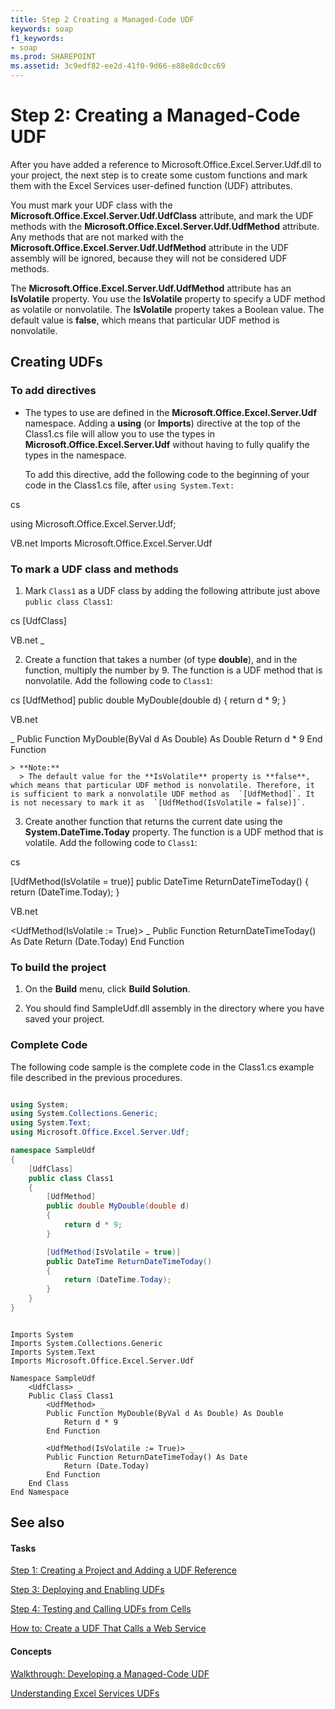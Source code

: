 ```yaml
---
title: Step 2 Creating a Managed-Code UDF
keywords: soap
f1_keywords:
- soap
ms.prod: SHAREPOINT
ms.assetid: 3c9edf82-ee2d-41f0-9d66-e88e8dc0cc69
---
```



# Step 2: Creating a Managed-Code UDF

After you have added a reference to Microsoft.Office.Excel.Server.Udf.dll to your project, the next step is to create some custom functions and mark them with the Excel Services user-defined function (UDF) attributes. 
  
    
    

You must mark your UDF class with the **Microsoft.Office.Excel.Server.Udf.UdfClass** attribute, and mark the UDF methods with the **Microsoft.Office.Excel.Server.Udf.UdfMethod** attribute.
Any methods that are not marked with the **Microsoft.Office.Excel.Server.Udf.UdfMethod** attribute in the UDF assembly will be ignored, because they will not be considered UDF methods.
  
    
    

The **Microsoft.Office.Excel.Server.Udf.UdfMethod** attribute has an **IsVolatile** property. You use the **IsVolatile** property to specify a UDF method as volatile or nonvolatile. The **IsVolatile** property takes a Boolean value. The default value is **false**, which means that particular UDF method is nonvolatile. 
## Creating UDFs


### To add directives


- The types to use are defined in the **Microsoft.Office.Excel.Server.Udf** namespace. Adding a **using** (or **Imports**) directive at the top of the Class1.cs file will allow you to use the types in **Microsoft.Office.Excel.Server.Udf** without having to fully qualify the types in the namespace.
    
    To add this directive, add the following code to the beginning of your code in the Class1.cs file, after  `using System.Text:`
    


cs
  
using Microsoft.Office.Excel.Server.Udf; 





VB.net
  Imports Microsoft.Office.Excel.Server.Udf



### To mark a UDF class and methods


1. Mark  `Class1` as a UDF class by adding the following attribute just above `public class Class1`: 
    
cs
  [UdfClass]



VB.net
  <UdfClass>_


2. Create a function that takes a number (of type **double**), and in the function, multiply the number by 9. The function is a UDF method that is nonvolatile. Add the following code to  `Class1`:
    
cs
  [UdfMethod]
public double MyDouble(double d)
{
    return d * 9;
}



VB.net
  
<UdfMethod> _
Public Function MyDouble(ByVal d As Double) As Double
    Return d * 9
End Function



    > **Note:**
      > The default value for the **IsVolatile** property is **false**, which means that particular UDF method is nonvolatile. Therefore, it is sufficient to mark a nonvolatile UDF method as  `[UdfMethod]`. It is not necessary to mark it as  `[UdfMethod(IsVolatile = false)]`. 
3. Create another function that returns the current date using the **System.DateTime.Today** property. The function is a UDF method that is volatile. Add the following code to `Class1`:
    
cs
  
[UdfMethod(IsVolatile = true)]
public DateTime ReturnDateTimeToday()
{
    return (DateTime.Today);
}      



VB.net
  
<UdfMethod(IsVolatile := True)> _
Public Function ReturnDateTimeToday() As Date
    Return (Date.Today)
End Function



### To build the project


1. On the **Build** menu, click **Build Solution**.
    
  
2. You should find SampleUdf.dll assembly in the directory where you have saved your project. 
    
  

### Complete Code

The following code sample is the complete code in the Class1.cs example file described in the previous procedures.
  
    
    

```cs

using System;
using System.Collections.Generic;
using System.Text;
using Microsoft.Office.Excel.Server.Udf;

namespace SampleUdf
{
    [UdfClass]
    public class Class1
    {
        [UdfMethod]
        public double MyDouble(double d)
        {
            return d * 9;
        }  

        [UdfMethod(IsVolatile = true)]
        public DateTime ReturnDateTimeToday()
        {
            return (DateTime.Today);
        }
    }
}
```


```VB.net

Imports System
Imports System.Collections.Generic
Imports System.Text
Imports Microsoft.Office.Excel.Server.Udf

Namespace SampleUdf
    <UdfClass> _
    Public Class Class1
        <UdfMethod> _
        Public Function MyDouble(ByVal d As Double) As Double
            Return d * 9
        End Function

        <UdfMethod(IsVolatile := True)> _
        Public Function ReturnDateTimeToday() As Date
            Return (Date.Today)
        End Function
    End Class
End Namespace
```


## See also


#### Tasks


  
    
    
 [Step 1: Creating a Project and Adding a UDF Reference](step-1-creating-a-project-and-adding-a-udf-reference.md)
  
    
    
 [Step 3: Deploying and Enabling UDFs](step-3-deploying-and-enabling-udfs.md)
  
    
    
 [Step 4: Testing and Calling UDFs from Cells](step-4-testing-and-calling-udfs-from-cells.md)
  
    
    
 [How to: Create a UDF That Calls a Web Service](how-to-create-a-udf-that-calls-a-web-service.md)
#### Concepts


  
    
    
 [Walkthrough: Developing a Managed-Code UDF](walkthrough-developing-a-managed-code-udf.md)
  
    
    
 [Understanding Excel Services UDFs](understanding-excel-services-udfs.md)
